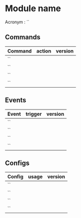 # Module name

Acronym : ``


## Commands

| Command | action | version |
|--|--|--|
| `` |  |  |
| `` |  |  |
| `` |  |  |
| `` |  |  |


## Events

| Event | trigger | version |
|--|--|--|
| `` |  |  |
| `` |  |  |
| `` |  |  |
| `` |  |  |


## Configs

| Config | usage | version |
|--|--|--|
| `` |  |  |
| `` |  |  |
| `` |  |  |
| `` |  |  |

